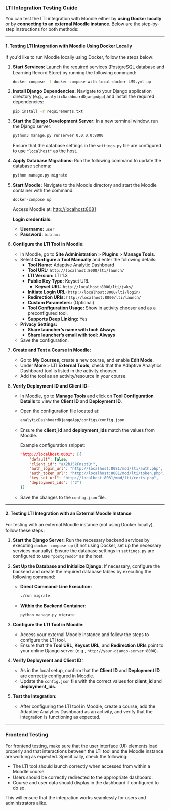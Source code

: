 ### **LTI Integration Testing Guide**

You can test the LTI integration with Moodle either by **using Docker locally** or by **connecting to an external Moodle instance**. Below are the step-by-step instructions for both methods:

---

#### **1. Testing LTI Integration with Moodle Using Docker Locally**

If you'd like to run Moodle locally using Docker, follow the steps below:

1. **Start Services:**
   Launch the required services (PostgreSQL database and Learning Record Store) by running the following command:
   ```bash
   docker-compose -f docker-compose-with-local-docker-LMS.yml up
   ```

2. **Install Django Dependencies:**
   Navigate to your Django application directory (e.g., `analyticDashboardDjangoApp`) and install the required dependencies:
   ```bash
   pip install -r requirements.txt
   ```

3. **Start the Django Development Server:**
   In a new terminal window, run the Django server:
   ```bash
   python3 manage.py runserver 0.0.0.0:8000
   ```
   Ensure that the database settings in the `settings.py` file are configured to use `"localhost"` as the host.

4. **Apply Database Migrations:**
   Run the following command to update the database schema:
   ```bash
   python manage.py migrate
   ```

5. **Start Moodle:**
   Navigate to the Moodle directory and start the Moodle container with the command:
   ```bash
   docker-compose up
   ```
   Access Moodle at: [http://localhost:8081](http://localhost:8081)

   **Login credentials:**
   - **Username:** `user`
   - **Password:** `bitnami`

6. **Configure the LTI Tool in Moodle:**
   - In Moodle, go to **Site Administration** > **Plugins** > **Manage Tools**.
   - Select **Configure a Tool Manually** and enter the following details:
     - **Tool Name:** Adaptive Analytic Dashboard
     - **Tool URL:** `http://localhost:8000/lti/launch/`
     - **LTI Version:** LTI 1.3
     - **Public Key Type:** Keyset URL
       - **Keyset URL:** `http://localhost:8000/lti/jwks/`
     - **Initiate Login URL:** `http://localhost:8000/lti/login/`
     - **Redirection URIs:** `http://localhost:8000/lti/launch/`
     - **Custom Parameters:** (Optional)
     - **Tool Configuration Usage:** Show in activity chooser and as a preconfigured tool.
     - **Supports Deep Linking:** Yes
   - **Privacy Settings:**
     - **Share launcher’s name with tool:** **Always**
     - **Share launcher’s email with tool:** **Always**
   - Save the configuration.

7. **Create and Test a Course in Moodle:**
   - Go to **My Courses**, create a new course, and enable **Edit Mode**.
   - Under **More** > **LTI External Tools**, check that the Adaptive Analytics Dashboard tool is listed in the activity chooser.
   - Add the tool as an activity/resource in your course.

8. **Verify Deployment ID and Client ID:**
   - In Moodle, go to **Manage Tools** and click on **Tool Configuration Details** to view the **Client ID** and **Deployment ID**.
   - Open the configuration file located at:
     ```bash
     analyticDashboardDjangoApp/configs/config.json
     ```
   - Ensure the **client_id** and **deployment_ids** match the values from Moodle.

     Example configuration snippet:
     ```json
     "http://localhost:8081": [{
         "default": false,
         "client_id": "aX2hJ5kFnsptQj",
         "auth_login_url": "http://localhost:8081/mod/lti/auth.php",
         "auth_token_url": "http://localhost:8081/mod/lti/token.php",
         "key_set_url": "http://localhost:8081/mod/lti/certs.php",
         "deployment_ids": ["2"]
     }]
     ```

   - Save the changes to the `config.json` file.

---

#### **2. Testing LTI Integration with an External Moodle Instance**

For testing with an external Moodle instance (not using Docker locally), follow these steps:

1. **Start the Django Server:**
   Run the necessary backend services by executing `docker-compose up` (if not using Docker, set up the necessary services manually). Ensure the database settings in `settings.py` are configured to use `"postgresdb"` as the host.

2. **Set Up the Database and Initialize Django:**
   If necessary, configure the backend and create the required database tables by executing the following command:
   - **Direct Command-Line Execution:**
     ```bash
     ./run migrate
     ```
   - **Within the Backend Container:**
     ```bash
     python manage.py migrate
     ```

3. **Configure the LTI Tool in Moodle:**
   - Access your external Moodle instance and follow the steps to configure the LTI tool.
   - Ensure that the **Tool URL**, **Keyset URL**, and **Redirection URIs** point to your online Django server (e.g., `http://your-django-server:8000`).

4. **Verify Deployment and Client ID:**
   - As in the local setup, confirm that the **Client ID** and **Deployment ID** are correctly configured in Moodle.
   - Update the `config.json` file with the correct values for **client_id** and **deployment_ids**.

5. **Test the Integration:**
   - After configuring the LTI tool in Moodle, create a course, add the Adaptive Analytics Dashboard as an activity, and verify that the integration is functioning as expected.

---

### **Frontend Testing**

For frontend testing, make sure that the user interface (UI) elements load properly and that interactions between the LTI tool and the Moodle instance are working as expected. Specifically, check the following:

- The LTI tool should launch correctly when accessed from within a Moodle course.
- Users should be correctly redirected to the appropriate dashboard.
- Course and user data should display in the dashboard if configured to do so.

This will ensure that the integration works seamlessly for users and administrators alike.